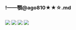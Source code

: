 ### !——顎@ago810★★☆.md
![]()

![](https://pbs.twimg.com/media/EBM-x6IVUAEM-ll?format=jpg&name=large)
![](https://pbs.twimg.com/media/EBM-JvsVAAEI4cy?format=jpg&name=large)
![](https://pbs.twimg.com/media/EBM-JvyVUAERYcd?format=jpg&name=large)
![](https://pbs.twimg.com/media/EA3fOI6UIAEUu7f?format=jpg&name=large)
